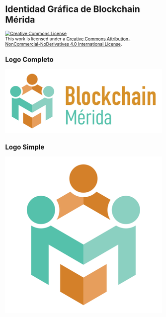 # Identidad Gráfica de Blockchain Mérida

<a rel="license" href="http://creativecommons.org/licenses/by-nc-nd/4.0/"><img alt="Creative Commons License" style="border-width:0" src="https://i.creativecommons.org/l/by-nc-nd/4.0/88x31.png" /></a><br />This work is licensed under a <a rel="license" href="http://creativecommons.org/licenses/by-nc-nd/4.0/">Creative Commons Attribution-NonCommercial-NoDerivatives 4.0 International License</a>.

## Logo Completo
![Logo Blockchain Mérida completo](/BlockchainMerida-logo-completo.png)

## Logo Simple
![Logo Blockchain Mérida](/BlockchainMerida-logo.png)

